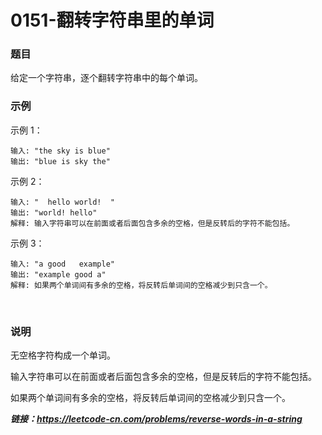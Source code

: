 # 0151-翻转字符串里的单词

### 题目

给定一个字符串，逐个翻转字符串中的每个单词。

### 示例

示例 1：

    输入: "the sky is blue"
    输出: "blue is sky the"

示例 2：

    输入: "  hello world!  "
    输出: "world! hello"
    解释: 输入字符串可以在前面或者后面包含多余的空格，但是反转后的字符不能包括。

示例 3：

    输入: "a good   example"
    输出: "example good a"
    解释: 如果两个单词间有多余的空格，将反转后单词间的空格减少到只含一个。
 
### 说明

无空格字符构成一个单词。

输入字符串可以在前面或者后面包含多余的空格，但是反转后的字符不能包括。

如果两个单词间有多余的空格，将反转后单词间的空格减少到只含一个。

***链接：https://leetcode-cn.com/problems/reverse-words-in-a-string***